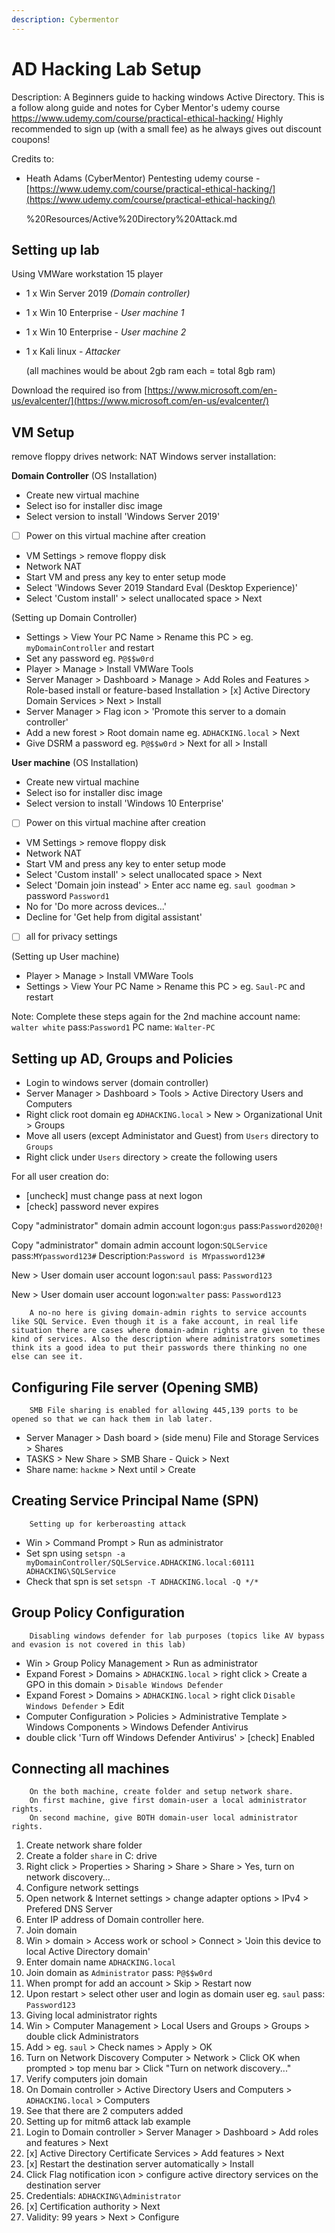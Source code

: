 ```yaml
---
description: Cybermentor
---
```


# AD Hacking Lab Setup

Description: A Beginners guide to hacking windows Active Directory. This is a follow along guide and notes for Cyber Mentor's udemy course https://www.udemy.com/course/practical-ethical-hacking/ Highly recommended to sign up \(with a small fee\) as he always gives out discount coupons!

Credits to:

* Heath Adams \(CyberMentor\) Pentesting udemy course - [https://www.udemy.com/course/practical-ethical-hacking/](https://www.udemy.com/course/practical-ethical-hacking/)

  %20Resources/Active%20Directory%20Attack.md

## Setting up lab

Using VMWare workstation 15 player

* 1 x Win Server 2019 _\(Domain controller\)_
* 1 x Win 10 Enterprise - _User machine 1_
* 1 x Win 10 Enterprise - _User machine 2_
* 1 x Kali linux - _Attacker_

  \(all machines would be about 2gb ram each = total 8gb ram\)

Download the required iso from [https://www.microsoft.com/en-us/evalcenter/](https://www.microsoft.com/en-us/evalcenter/)

## VM Setup

remove floppy drives network: NAT Windows server installation:

**Domain Controller** \(OS Installation\)

* Create new virtual machine
* Select iso for installer disc image
* Select version to install 'Windows Server 2019'
* [ ] Power on this virtual machine after creation
* VM Settings &gt; remove floppy disk
* Network NAT
* Start VM and press any key to enter setup mode
* Select 'Windows Sever 2019 Standard Eval \(Desktop Experience\)'
* Select 'Custom install' &gt; select unallocated space &gt; Next

\(Setting up Domain Controller\)

* Settings &gt; View Your PC Name &gt; Rename this PC &gt;  eg. `myDomainController` and restart
* Set any password eg. `P@$$w0rd`
* Player &gt; Manage &gt; Install VMWare Tools
* Server Manager &gt; Dashboard &gt; Manage &gt; Add Roles and Features &gt; Role-based install or feature-based Installation &gt; \[x\] Active Directory Domain Services &gt; Next &gt; Install
* Server Manager &gt; Flag icon &gt; 'Promote this server to a domain controller'
* Add a new forest &gt; Root domain name eg. `ADHACKING.local` &gt; Next
* Give DSRM a password eg. `P@$$w0rd` &gt; Next for all &gt; Install

**User machine** \(OS Installation\)

* Create new virtual machine
* Select iso for installer disc image
* Select version to install 'Windows 10 Enterprise'
* [ ] Power on this virtual machine after creation
* VM Settings &gt; remove floppy disk
* Network NAT
* Start VM and press any key to enter setup mode
* Select 'Custom install' &gt; select unallocated space &gt; Next
* Select 'Domain join instead' &gt; Enter acc name eg. `saul goodman` &gt; password `Password1`
* No for 'Do more across devices...'
* Decline for 'Get help from digital assistant'
* [ ] all for privacy settings

\(Setting up User machine\)

* Player &gt; Manage &gt; Install VMWare Tools
* Settings &gt; View Your PC Name &gt; Rename this PC &gt;  eg. `Saul-PC` and restart

Note: Complete these steps again for the 2nd machine account name: `walter white` pass:`Password1` PC name: `Walter-PC`

## Setting up AD, Groups and Policies

* Login to windows server \(domain controller\)
* Server Manager &gt; Dashboard &gt; Tools &gt; Active Directory Users and Computers
* Right click root domain eg `ADHACKING.local` &gt; New &gt; Organizational Unit &gt; Groups
* Move all users \(except Administator and Guest\) from `Users` directory to `Groups` 
* Right click under `Users` directory &gt; create the following users 

For all user creation do:

* \[uncheck\] must change pass at next logon 
* \[check\] password never expires

Copy "administrator" domain admin account logon:`gus` pass:`Password2020@!`

Copy "administrator" domain admin account logon:`SQLService` pass:`MYpassword123#` Description:`Password is MYpassword123#`

New &gt; User domain user account logon:`saul` pass: `Password123`

New &gt; User domain user account logon:`walter` pass: `Password123`

```text
    A no-no here is giving domain-admin rights to service accounts like SQL Service. Even though it is a fake account, in real life situation there are cases where domain-admin rights are given to these kind of services. Also the description where administrators sometimes think its a good idea to put their passwords there thinking no one else can see it.
```

## Configuring File server \(Opening SMB\)

```text
    SMB File sharing is enabled for allowing 445,139 ports to be opened so that we can hack them in lab later.
```

* Server Manager &gt; Dash board &gt; \(side menu\) File and Storage Services &gt; Shares
* TASKS &gt; New Share &gt; SMB Share - Quick &gt; Next
* Share name: `hackme` &gt; Next until &gt; Create

## Creating Service Principal Name \(SPN\)

```text
    Setting up for kerberoasting attack 
```

* Win &gt; Command Prompt &gt; Run as administrator
* Set spn using `setspn -a myDomainController/SQLService.ADHACKING.local:60111 ADHACKING\SQLService`
* Check that spn is set `setspn -T ADHACKING.local -Q */*`

## Group Policy Configuration

```text
    Disabling windows defender for lab purposes (topics like AV bypass and evasion is not covered in this lab)
```

* Win &gt; Group Policy Management &gt; Run as administrator
* Expand Forest &gt; Domains &gt; `ADHACKING.local` &gt; right click &gt; Create a GPO in this domain &gt; `Disable Windows Defender`
* Expand Forest &gt; Domains &gt; `ADHACKING.local` &gt; right click `Disable Windows Defender` &gt; Edit
* Computer Configuration &gt; Policies &gt; Administrative Template &gt; Windows Components &gt; Windows Defender Antivirus
* double click 'Turn off Windows Defender Antivirus' &gt; \[check\] Enabled

## Connecting all machines

```text
    On the both machine, create folder and setup network share. 
    On first machine, give first domain-user a local administrator rights.
    On second machine, give BOTH domain-user local administrator rights.
```

1. Create network share folder
2. Create a folder `share` in C: drive
3. Right click &gt; Properties &gt; Sharing &gt; Share &gt; Share &gt; Yes, turn on network discovery...
4. Configure network settings
5. Open network & Internet settings &gt; change adapter options &gt; IPv4 &gt; Prefered DNS Server 
6. Enter IP address of Domain controller here.
7. Join domain
8. Win &gt; domain &gt; Access work or school &gt; Connect &gt; 'Join this device to local Active Directory domain'
9. Enter domain name `ADHACKING.local`
10. Join domain as `Administrator` pass: `P@$$w0rd`
11. When prompt for add an account &gt; Skip &gt; Restart now
12. Upon restart &gt; select other user and login as domain user eg. `saul` pass: `Password123`
13. Giving local administrator rights
14. Win &gt; Computer Management &gt; Local Users and Groups &gt; Groups &gt; double click Administrators
15. Add &gt; eg. `saul` &gt; Check names &gt; Apply &gt; OK
16. Turn on Network Discovery Computer &gt; Network &gt; Click OK when prompted &gt; top menu bar &gt; Click "Turn on network discovery..."
17. Verify computers join domain
18. On Domain controller &gt; Active Directory Users and Computers &gt; `ADHACKING.local` &gt; Computers
19. See that there are 2 computers added
20. Setting up for mitm6 attack lab example
21. Login to Domain controller &gt; Server Manager &gt; Dashboard &gt; Add roles and features &gt; Next 
22. [x] Active Directory Certificate Services &gt; Add features &gt; Next 
23. [x] Restart the destination server automatically &gt; Install
24. Click Flag notification icon &gt; configure active directory services on the destination server 
25. Credentials: `ADHACKING\Administrator`
26. [x] Certification authority &gt; Next
27. Validity: 99 years &gt; Next &gt; Configure

